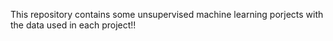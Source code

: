 This repository contains some unsupervised machine learning porjects with the data used in each project!!
